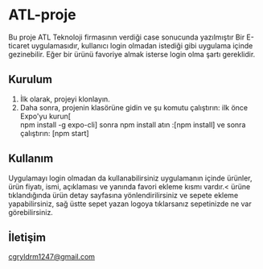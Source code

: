 # ATL-proje

 Bu proje ATL Teknoloji firmasının verdiği case sonucunda yazılmıştır
Bir E-ticaret uygulamasıdır, kullanıcı login olmadan istediği gibi uygulama içinde gezinebilir.
Eğer bir ürünü favoriye almak isterse login olma şartı gereklidir.

## Kurulum

1. İlk olarak, projeyi klonlayın.
2. Daha sonra, projenin klasörüne gidin ve şu komutu çalıştırın: ilk önce Expo'yu kurun[	
npm install -g expo-cli] sonra npm install atın :[npm install] ve sonra çalıştırın: [npm start]

## Kullanım
Uygulamayı login olmadan da kullanabilirsiniz uygulamanın içinde ürünler, ürün fiyatı, ismi, açıklaması ve yanında favori ekleme kısmı vardır.<
ürüne tıklandığında ürün detay sayfasına yönlendirilirsiniz ve sepete ekleme yapabilirsiniz, sağ üstte sepet yazan logoya tıklarsanız sepetinizde ne var görebilirsiniz.


## İletişim
cgryldrm1247@gmail.com
